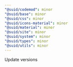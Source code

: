 ```yaml
---
"@suid/codemod": minor
"@suid/base": minor
"@suid/css": minor
"@suid/icons-material": minor
"@suid/material": minor
"@suid/site": minor
"@suid/system": minor
"@suid/types": minor
"@suid/utils": minor
---
```


Update versions
